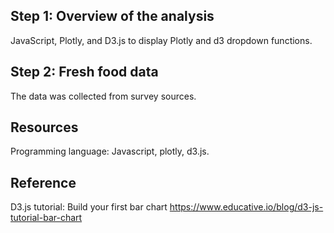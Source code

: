 ## Step 1: Overview of the analysis
JavaScript, Plotly, and D3.js to display Plotly and d3 dropdown functions. 

## Step 2: Fresh food data
The data was collected from survey sources. 

## Resources
Programming language: Javascript, plotly, d3.js.

## Reference
D3.js tutorial: Build your first bar chart
https://www.educative.io/blog/d3-js-tutorial-bar-chart
